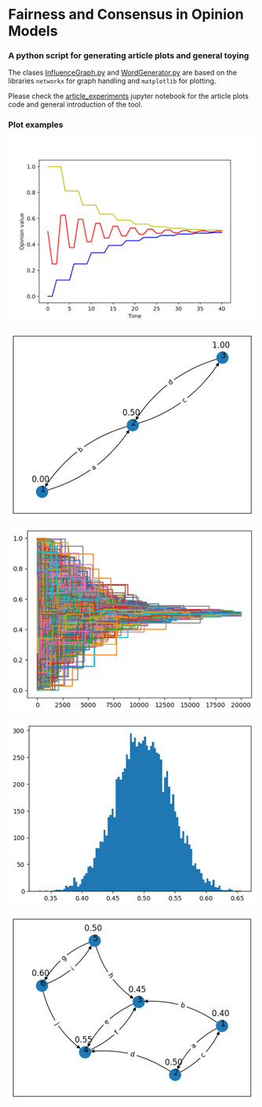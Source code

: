 # Fairness and Consensus in Opinion Models
### A python script for generating article plots and general toying

The  clases [InfluenceGraph.py](InfluenceGraph.py) and [WordGenerator.py](WordGenerator.py) are based on the libraries `networkx` for graph handling and `matplotlib` for plotting.

Please check the [article_experiments](article_experiments.ipynb)  jupyter notebook for the article plots code and general introduction of the tool.

### Plot examples

![intro_experiment](plots/intro.svg)

![intro_experiment](plots/ex1.png)

![A lot of agents](plots/random_convergence.png)

![Experiments for consensus value](plots/avg_consensus_value.png)

![Experiments for consensus value](plots/no_connectivity_graph.png)
